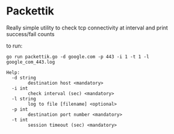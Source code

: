 Packettik
=========
Really simple utility to check tcp connectivity at interval and print success/fail counts

to run:
```
go run packettik.go -d google.com -p 443 -i 1 -t 1 -l google_com_443.log
```

```
Help:
  -d string
        destination host <mandatory>
  -i int
        check interval (sec) <mandatory>
  -l string
        log to file [filename] <optional>
  -p int
        destination port number <mandatory>
  -t int
        session timeout (sec) <mandatory>
``` 